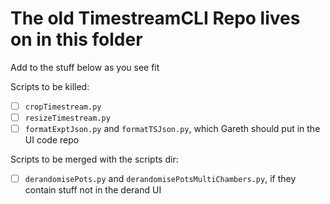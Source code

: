 The old TimestreamCLI Repo lives on in this folder
=============

Add to the stuff below as you see fit

Scripts to be killed:

- [ ] `cropTimestream.py`
- [ ] `resizeTimestream.py`
- [ ] `formatExptJson.py` and `formatTSJson.py`, which Gareth should put in the
      UI code repo

Scripts to be merged with the scripts dir:
- [ ] `derandomisePots.py` and `derandomisePotsMultiChambers.py`, if they
  contain stuff not in the derand UI
